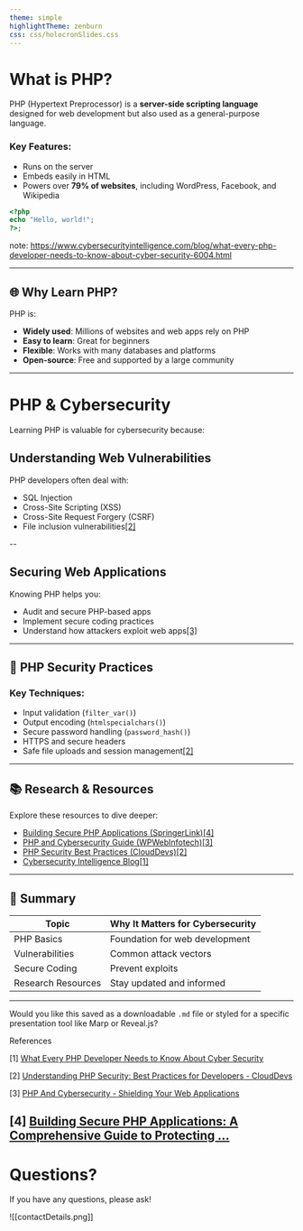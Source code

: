 ```yaml
---
theme: simple
highlightTheme: zenburn
css: css/holocronSlides.css
---
```


#  What is PHP?

PHP (Hypertext Preprocessor) is a **server-side scripting language** designed for web development but also used as a general-purpose language.

### Key Features:

- Runs on the server
- Embeds easily in HTML
- Powers over **79% of websites**, including WordPress, Facebook, and Wikipedia

```Php
<?php
echo "Hello, world!";
?>;
```

note:
https://www.cybersecurityintelligence.com/blog/what-every-php-developer-needs-to-know-about-cyber-security-6004.html

---

## 🌐 Why Learn PHP?

PHP is:

- **Widely used**: Millions of websites and web apps rely on PHP
- **Easy to learn**: Great for beginners
- **Flexible**: Works with many databases and platforms
- **Open-source**: Free and supported by a large community

---

# PHP & Cybersecurity

Learning PHP is valuable for cybersecurity because:

## Understanding Web Vulnerabilities

PHP developers often deal with:

- SQL Injection
- Cross-Site Scripting (XSS)
- Cross-Site Request Forgery (CSRF)
- File inclusion vulnerabilities[[2]](https://clouddevs.com/php/security-best-practices/)

--
## Securing Web Applications

Knowing PHP helps you:

- Audit and secure PHP-based apps
- Implement secure coding practices
- Understand how attackers exploit web apps[[3]](https://wpwebinfotech.com/blog/php-and-cybersecurity/)

---

## 🔐 PHP Security Practices

### Key Techniques:

- Input validation (`filter_var()`)
- Output encoding (`htmlspecialchars()`)
- Secure password handling (`password_hash()`)
- HTTPS and secure headers
- Safe file uploads and session management[[2]](https://clouddevs.com/php/security-best-practices/)

---

## 📚 Research & Resources

Explore these resources to dive deeper:

- [Building Secure PHP Applications (SpringerLink)](https://link.springer.com/book/10.1007/979-8-8688-0932-3)[[4]](https://link.springer.com/book/10.1007/979-8-8688-0932-3)
- [PHP and Cybersecurity Guide (WPWebInfotech)](https://wpwebinfotech.com/blog/php-and-cybersecurity/)[[3]](https://wpwebinfotech.com/blog/php-and-cybersecurity/)
- [PHP Security Best Practices (CloudDevs)](https://clouddevs.com/php/security-best-practices/)[[2]](https://clouddevs.com/php/security-best-practices/)
- [Cybersecurity Intelligence Blog](https://www.cybersecurityintelligence.com/blog/what-every-php-developer-needs-to-know-about-cyber-security-6004.html)[[1]](https://www.cybersecurityintelligence.com/blog/what-every-php-developer-needs-to-know-about-cyber-security-6004.html)

---

## 🎯 Summary

|Topic|Why It Matters for Cybersecurity|
|---|---|
|PHP Basics|Foundation for web development|
|Vulnerabilities|Common attack vectors|
|Secure Coding|Prevent exploits|
|Research Resources|Stay updated and informed|

---

Would you like this saved as a downloadable `.md` file or styled for a specific presentation tool like Marp or Reveal.js?

  
References

[1] [What Every PHP Developer Needs to Know About Cyber Security](https://www.cybersecurityintelligence.com/blog/what-every-php-developer-needs-to-know-about-cyber-security-6004.html)

[2] [Understanding PHP Security: Best Practices for Developers - CloudDevs](https://clouddevs.com/php/security-best-practices/)

[3] [PHP And Cybersecurity - Shielding Your Web Applications](https://wpwebinfotech.com/blog/php-and-cybersecurity/)

[4] [Building Secure PHP Applications: A Comprehensive Guide to Protecting ...](https://link.springer.com/book/10.1007/979-8-8688-0932-3)
---

# Questions?

If you have any questions, please ask!

![[contactDetails.png]]